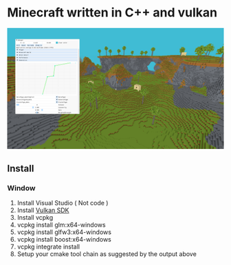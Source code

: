 # Minecraft written in C++ and vulkan

![](Screenshot.png)

## Install

### Window

1. Install Visual Studio ( Not code )
2. Install [Vulkan SDK](https://vulkan.lunarg.com/sdk/home)
3. Install vcpkg
4. vcpkg install glm:x64-windows
5. vcpkg install glfw3:x64-windows
6. vcpkg install boost:x64-windows
7. vcpkg integrate install
8. Setup your cmake tool chain as suggested by the output above